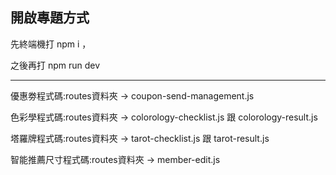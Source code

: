 ## 開啟專題方式
先終端機打 npm i ，

之後再打 npm run dev

****

優惠劵程式碼:routes資料夾 -> coupon-send-management.js

色彩學程式碼:routes資料夾 -> colorology-checklist.js 跟 colorology-result.js

塔羅牌程式碼:routes資料夾 -> tarot-checklist.js 跟 tarot-result.js

智能推薦尺寸程式碼:routes資料夾 -> member-edit.js
